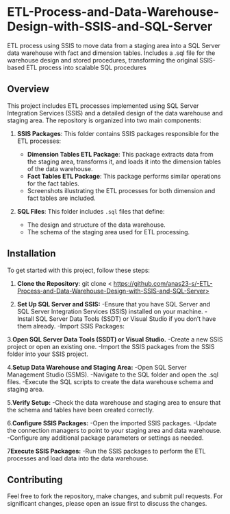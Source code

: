 # ETL-Process-and-Data-Warehouse-Design-with-SSIS-and-SQL-Server
ETL process using SSIS to move data from a staging area into a SQL Server data warehouse with fact and dimension tables. Includes a .sql file for the warehouse design and stored procedures, transforming the original SSIS-based ETL process into scalable SQL procedures
## Overview

This project includes ETL processes implemented using SQL Server Integration Services (SSIS) and a detailed design of the data warehouse and staging area. The repository is organized into two main components:

1. **SSIS Packages**: This folder contains SSIS packages responsible for the ETL processes:
   - **Dimension Tables ETL Package**: This package extracts data from the staging area, transforms it, and loads it into the dimension tables of the data warehouse.
   - **Fact Tables ETL Package**: This package performs similar operations for the fact tables.
   - Screenshots illustrating the ETL processes for both dimension and fact tables are included.

2. **SQL Files**: This folder includes `.sql` files that define:
   - The design and structure of the data warehouse.
   - The schema of the staging area used for ETL processing.
## Installation

To get started with this project, follow these steps:

1. **Clone the Repository**:
   git clone < https://github.com/anas23-s/-ETL-Process-and-Data-Warehouse-Design-with-SSIS-and-SQL-Server>
   
2. **Set Up SQL Server and SSIS:**
   -Ensure that you have SQL Server and SQL Server Integration Services (SSIS) installed on your machine.
   -Install SQL Server Data Tools (SSDT) or Visual Studio if you don’t have them already.
   -Import SSIS Packages:

3.**Open SQL Server Data Tools (SSDT) or Visual Studio.**
   -Create a new SSIS project or open an existing one.
   -Import the SSIS packages from the SSIS folder into your SSIS project.

4.**Setup Data Warehouse and Staging Area:**
   -Open SQL Server Management Studio (SSMS).
   -Navigate to the SQL folder and open the .sql files.
   -Execute the SQL scripts to create the data warehouse schema and staging area.

5.**Verify Setup:**
   -Check the data warehouse and staging area to ensure that the schema and tables have been created correctly.
   
6.**Configure SSIS Packages:**
   -Open the imported SSIS packages.
   -Update the connection managers to point to your staging area and data warehouse.
   -Configure any additional package parameters or settings as needed.

7**Execute SSIS Packages:**
   -Run the SSIS packages to perform the ETL processes and load data into the data warehouse.

## Contributing
Feel free to fork the repository, make changes, and submit pull requests. For significant changes, please open an issue first to discuss the changes.


